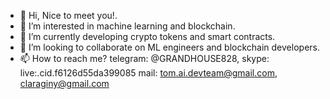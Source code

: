- 👋 Hi, Nice to meet you!.
- 👀 I’m interested in machine learning and blockchain.
- 🌱 I’m currently developing crypto tokens and smart contracts.
- 💞️ I’m looking to collaborate on ML engineers and blockchain developers.
- 📫 How to reach me? 
      telegram: @GRANDHOUSE828,
      skype: live:.cid.f6126d55da399085
      mail: tom.ai.devteam@gmail.com, claraginy@gmail.com

<!---
abcdxyz8/abcdxyz8 is a ✨ special ✨ repository because its `README.md` (this file) appears on your GitHub profile.
You can click the Preview link to take a look at your changes.
--->
